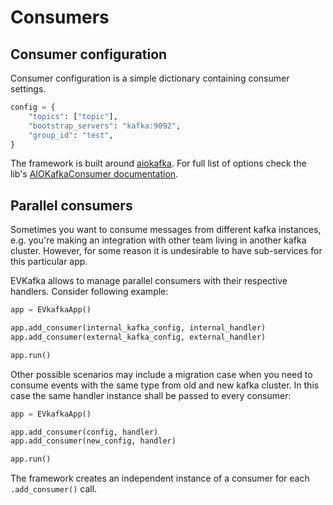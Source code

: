 # Consumers

## Consumer configuration
Consumer configuration is a simple dictionary containing consumer settings.
```python
config = {
    "topics": ["topic"],
    "bootstrap_servers": "kafka:9092",
    "group_id": "test",
}
```
The framework is built around [aiokafka](https://aiokafka.readthedocs.io/en/stable/). For full list of options 
check the lib's [AIOKafkaConsumer documentation](https://aiokafka.readthedocs.io/en/stable/api.html#consumer-class).


## Parallel consumers
Sometimes you want to consume messages from different kafka instances, e.g. you're making 
an integration with other team living in another kafka cluster. However, for some reason
it is undesirable to have sub-services for this particular app.

EVKafka allows to manage parallel consumers with their respective handlers. Consider following example:

```python
app = EVkafkaApp()

app.add_consumer(internal_kafka_config, internal_handler)
app.add_consumer(external_kafka_config, external_handler)

app.run()
```

Other possible scenarios may include a migration case when you need to consume events with the same type
from old and new kafka cluster. In this case the same handler instance shall be passed to every consumer:

```python
app = EVkafkaApp()

app.add_consumer(config, handler)
app.add_consumer(new_config, handler)

app.run()
```
The framework creates an independent instance of a consumer for each `.add_consumer()` call. 
